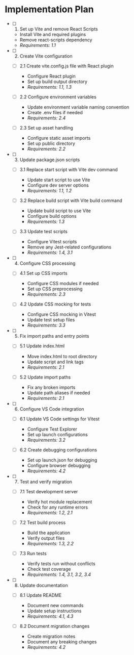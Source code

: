 # Implementation Plan

- [ ] 1. Set up Vite and remove React Scripts
  - Install Vite and required plugins
  - Remove react-scripts dependency
  - _Requirements: 1.1_

- [ ] 2. Create Vite configuration
  - [ ] 2.1 Create vite.config.js file with React plugin
    - Configure React plugin
    - Set up build output directory
    - _Requirements: 1.1, 1.3_
  
  - [ ] 2.2 Configure environment variables
    - Update environment variable naming convention
    - Create .env files if needed
    - _Requirements: 2.4_

  - [ ] 2.3 Set up asset handling
    - Configure static asset imports
    - Set up public directory
    - _Requirements: 2.2_

- [ ] 3. Update package.json scripts
  - [ ] 3.1 Replace start script with Vite dev command
    - Update start script to use Vite
    - Configure dev server options
    - _Requirements: 1.1, 1.2_
  
  - [ ] 3.2 Replace build script with Vite build command
    - Update build script to use Vite
    - Configure build options
    - _Requirements: 1.3_
  
  - [ ] 3.3 Update test scripts
    - Configure Vitest scripts
    - Remove any Jest-related configurations
    - _Requirements: 1.4, 3.1_

- [ ] 4. Configure CSS processing
  - [ ] 4.1 Set up CSS imports
    - Configure CSS modules if needed
    - Set up CSS preprocessing
    - _Requirements: 2.3_
  
  - [ ] 4.2 Update CSS mocking for tests
    - Configure CSS mocking in Vitest
    - Update test setup files
    - _Requirements: 3.3_

- [ ] 5. Fix import paths and entry points
  - [ ] 5.1 Update index.html
    - Move index.html to root directory
    - Update script and link tags
    - _Requirements: 2.1_
  
  - [ ] 5.2 Update import paths
    - Fix any broken imports
    - Update path aliases if needed
    - _Requirements: 2.1_

- [ ] 6. Configure VS Code integration
  - [ ] 6.1 Update VS Code settings for Vitest
    - Configure Test Explorer
    - Set up launch configurations
    - _Requirements: 3.2_
  
  - [ ] 6.2 Create debugging configurations
    - Set up launch.json for debugging
    - Configure browser debugging
    - _Requirements: 4.2_

- [ ] 7. Test and verify migration
  - [ ] 7.1 Test development server
    - Verify hot module replacement
    - Check for any runtime errors
    - _Requirements: 1.2, 2.1_
  
  - [ ] 7.2 Test build process
    - Build the application
    - Verify output files
    - _Requirements: 1.3, 2.2_
  
  - [ ] 7.3 Run tests
    - Verify tests run without conflicts
    - Check test coverage
    - _Requirements: 1.4, 3.1, 3.2, 3.4_

- [ ] 8. Update documentation
  - [ ] 8.1 Update README
    - Document new commands
    - Update setup instructions
    - _Requirements: 4.1, 4.3_
  
  - [ ] 8.2 Document migration changes
    - Create migration notes
    - Document any breaking changes
    - _Requirements: 4.2_